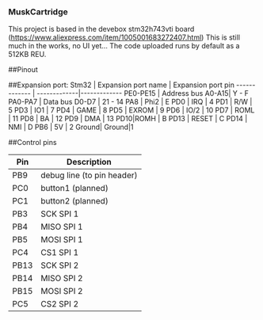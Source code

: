 ### MuskCartridge
This project is based in the devebox stm32h743vti board (https://www.aliexpress.com/item/1005001683272407.html) This is still much in the works, no UI yet... 
The code uploaded runs by default as a 512KB REU.

##Pinout

##Expansion port:
Stm32  | Expansion port name | Expansion port pin
------------- | -------------|-------------
PE0-PE15 | Address bus A0-A15| Y - F
PA0-PA7  |  Data bus D0-D7 | 21 - 14
PA8 | Phi2 | E
PD0	| IRQ | 4
PD1	| R/W | 5
PD3	| IO1 | 7
PD4	| GAME | 8
PD5	| EXROM | 9
PD6	| IO/2 | 10
PD7	| ROML | 11
PD8	| BA | 12
PD9	| DMA | 13
PD10|ROMH | B
PD13 | RESET | C
PD14 | NMI | D
PB6 | 5V | 2
Ground| Ground|1

##Control pins

| Pin  | Description  |
| ------------- | ------------- |
|PB9	| debug	line (to pin header)|
|PC0	| button1 (planned)|
|PC1	| button2 (planned)|
|PB3 |SCK SPI 1
|PB4 |MISO SPI 1
|PB5| MOSI SPI 1
|PC4 |CS1 SPI 1
|PB13| SCK SPI 2|
|PB14| MISO SPI 2|
|PB15| MOSI SPI 2|
|PC5| CS2 SPI 2|
